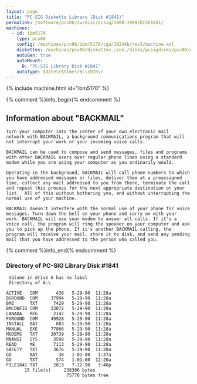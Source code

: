 ```yaml
---
layout: page
title: "PC-SIG Diskette Library (Disk #1841)"
permalink: /software/pcx86/sw/misc/pcsig/1000-1999/DISK1841/
machines:
  - id: ibm5170
    type: pcx86
    config: /machines/pcx86/ibm/5170/cga/1024kb/rev3/machine.xml
    diskettes: /machines/pcx86/diskettes.json,/disks/pcsigdisks/pcx86/diskettes.json
    autoGen: true
    autoMount:
      B: "PC-SIG Library Disk #1841"
    autoType: $date\r$time\rB:\rDIR\r
---
```


{% include machine.html id="ibm5170" %}

{% comment %}info_begin{% endcomment %}

## Information about "BACKMAIL"

    Turn your computer into the center of your own electronic mail
    network with BACKMAIL, a background communications program that will
    not interrupt your work or your incoming voice calls.
    
    BACKMAIL can be used to compose and send messages, files and programs
    with other BACKMAIL users over regular phone lines using a standard
    modem while you are using your computer as you ordinarily would.
    
    Operating in the background, BACKMAIL will call phone numbers to which
    you have addressed messages or files, deliver them at a preassigned
    time, collect any mail addressed to you from there, terminate the call
    and repeat this process for the next appropriate destination on your
    list.  All of this without bothering you, and without interrupting the
    normal use of your machine.
    
    BACKMAIL doesn't interfere with the normal use of your phone for voice
    messages. Turn down the bell on your phone and carry on with your
    work. BACKMAIL will use your modem to answer all calls. If it's a
    voice call, the program will ring the speaker on your computer and ask
    you to pick up the phone. If it's another BACKMAIL calling, the
    program will receive your mail, store it to disk, and send any pending
    mail that you have addressed to the person who called you.
{% comment %}info_end{% endcomment %}


### Directory of PC-SIG Library Disk #1841

     Volume in drive A has no label
     Directory of A:\

    ACTIVE   COM       436   5-29-90  11:28a
    BGROUND  COM     37994   5-29-90  11:28a
    BM2      TXT      7429   5-29-90  11:28a
    BMCONFIG COM     23072   5-29-90  11:28a
    CANADA   REG      2147   5-29-90  11:28a
    FGROUND  COM     49928   5-29-90  11:28a
    INSTALL  BAT       883   5-29-90  11:28a
    MANUAL   EXE     77866   5-29-90  11:28a
    MODEMS   TXT     20739   5-29-90  11:28a
    NNANSI   SYS      3598   5-29-90  11:28a
    READ     ME       7113   5-29-90  11:28a
    SAFETY   TXT      3676   5-29-90  11:28a
    GO       BAT        38   1-01-80   1:37a
    GO       TXT       574   1-01-80  12:20a
    FILE1841 TXT      2813   7-12-90   3:48p
           15 file(s)     238306 bytes
                           75776 bytes free
